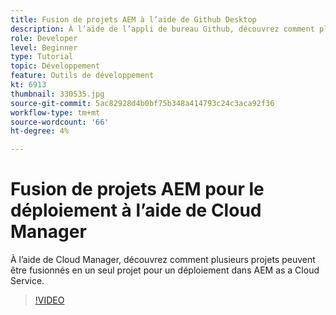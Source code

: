 ```yaml
---
title: Fusion de projets AEM à l’aide de Github Desktop
description: À l’aide de l’appli de bureau Github, découvrez comment plusieurs projets peuvent être fusionnés en un seul projet pour AEM en tant que Cloud Service à l’aide de Cloud Manager.
role: Developer
level: Beginner
type: Tutorial
topic: Développement
feature: Outils de développement
kt: 6913
thumbnail: 330535.jpg
source-git-commit: 5ac82928d4b0bf75b348a414793c24c3aca92f36
workflow-type: tm+mt
source-wordcount: '66'
ht-degree: 4%

---
```



# Fusion de projets AEM pour le déploiement à l’aide de Cloud Manager

À l’aide de Cloud Manager, découvrez comment plusieurs projets peuvent être fusionnés en un seul projet pour un déploiement dans AEM as a Cloud Service.

>[!VIDEO](https://video.tv.adobe.com/v/330535/?quality=12&learn=on)